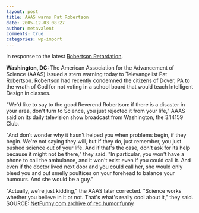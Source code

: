 ```yaml
---
layout: post
title: AAAS warns Pat Robertson
date: 2005-12-03 08:27
author: metavalent
comments: true
categories: wp-import
---
```

In response to the latest <a href="https://www.cnn.com/2005/US/11/10/religion.robertson.reut/">Robertson Retardation</a>.

<strong>Washington, DC: </strong>The American Association for the Advancement of Science (AAAS) issued a stern warning today to Televangelist Pat Robertson. Robertson had recently condemned the citizens of Dover, PA to the wrath of God for not voting in a school board that would teach Intelligent Design in classes.

"We'd like to say to the good Reverend Robertson: if there is a disaster in your area, don't turn to Science, you just rejected it from your life," AAAS said on its daily television show broadcast from Washington, the 3.14159 Club.

"And don't wonder why it hasn't helped you when problems begin, if they begin. We're not saying they will, but if they do, just remember, you just pushed science out of your life. And if that's the case, don't ask for its help because it might not be there," they said. "In particular, you won't have a phone to call the ambulance, and it won't exist even if you could call it. And even if the doctor lived next door and you could call her, she would only bleed you and put smelly poultices on your forehead to balance your humours. And she would be a guy."

"Actually, we're just kidding," the AAAS later corrected. "Science works whether you believe in it or not. That's what's really cool about it," they said.  SOURCE:
<a href="https://www.netfunny.com/rhf/jokes/05/Nov/science.html">NetFunny.com archive of rec.humor.funny</a>

